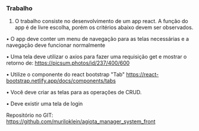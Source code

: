 ### Trabalho

1. O trabalho consiste no desenvolvimento de um app react. A função do app é de livre escolha,
   porém os critérios abaixo devem ser observados.

• O app deve conter um menu de navegação para as telas necessárias e a navegação deve
funcionar normalmente

• Uma tela deve utilizar o axios para fazer uma requisição get e mostrar o retorno de:
https://picsum.photos/id/237/400/600

• Utilize o componente do react bootstrap "Tab"
https://react-bootstrap.netlify.app/docs/components/tabs

• Você deve criar as telas para as operações de CRUD.

• Deve existir uma tela de login

Repositório no GIT: https://github.com/muriloklein/agiota_manager_system_front
